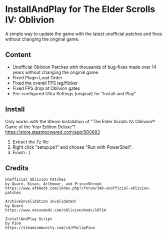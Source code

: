 # InstallAndPlay for The Elder Scrolls IV: Oblivion
A simple way to update the game with the latest unofficial patches and fixes without changing the original game.

## Content
- Unofficial Oblivion Patches with thousands of bug-fixes made over 14 years without changing the original game.
- Fixed Plugin Load Order
- Fixed the overall FPS lag/flicker
- Fixed FPS drop at Oblivion gates
- Pre-configured Ultra Settings (original) for "Install and Play"

## Install
Only works with the Steam Installation of "The Elder Scrolls IV: Oblivion® Game of the Year Edition Deluxe"!
https://store.steampowered.com/app/900883
1. Extract the 7z file
2. Right click "setup.ps1" and choose "Run with PowerShell".
3. Finish : )

## Credits
```
Unofficial Oblivion Patches
by Quarn, Kivan, Arthmoor, and PrinceShroob
https://www.afkmods.com/index.php?/forum/348-unofficial-oblivion-patches

ArchiveInvalidation Invalidated!
by Quarn
https://www.nexusmods.com/oblivion/mods/10724

InstallAndPlay Script
by Pino
https://steamcommunity.com/id/PhilipPino
```
